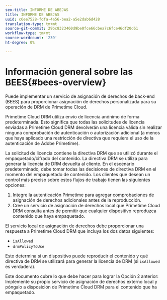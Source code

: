 ```yaml
---
seo-title: INFORME DE ABEJAS
title: INFORME DE ABEJAS
uuid: c6ee7528-fdfa-4a56-bea2-a5e2dab6d428
translation-type: tm+mt
source-git-commit: 29bc8323460d9be0fce66cbea7c6fce46df20d61
workflow-type: tm+mt
source-wordcount: '239'
ht-degree: 0%

---
```



# Información general sobre las BEES{#bees-overview}

Puede implementar un servicio de asignación de derechos de back-end (BEES) para proporcionar asignación de derechos personalizada para su operación de DRM de Primetime Cloud.

Primetime Cloud DRM utiliza envío de licencia anónimo de forma predeterminada. Esto significa que todas las solicitudes de licencia enviadas a Primetime Cloud DRM devolverán una licencia válida sin realizar ninguna comprobación de autenticación o autorización adicional (a menos que haya aplicado una restricción de directiva que requiera el uso de la autenticación de Adobe Primetime).

La solicitud de licencia contiene la directiva DRM que se utilizó durante el empaquetado/cifrado del contenido. La directiva DRM se utiliza para generar la licencia de DRM devuelta al cliente. En el escenario predeterminado, debe tomar todas las decisiones de directiva DRM en el momento del empaquetado de contenido. Los clientes que desean un control más preciso sobre estos flujos de trabajo tienen las siguientes opciones:

1. Integre la autenticación Primetime para agregar comprobaciones de asignación de derechos adicionales antes de la reproducción.
1. Cree un servicio de asignación de derechos local que Primetime Cloud DRM consulta antes de permitir que cualquier dispositivo reproduzca contenido que haya empaquetado.

El servicio local de asignación de derechos debe proporcionar una respuesta a Primetime Cloud DRM que incluya los dos datos siguientes:

* `isAllowed`
* `drmPolicyToUse`

Esto determina si un dispositivo puede reproducir el contenido y qué directiva de DRM se utilizará para generar la licencia de DRM (si `isAllowed` es verdadera).

Este documento cubre lo que debe hacer para lograr la Opción 2 anterior: Implemente su propio servicio de asignación de derechos externo local y póngalo a disposición de Primetime Cloud DRM para el contenido que ha empaquetado.
